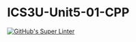 # ICS3U-Unit5-01-CPP

[![GitHub's Super Linter](https://github.com/Michael-Zagon/ICS3U-Unit5-01-CPP/workflows/GitHub's%20Super%20Linter/badge.svg)](https://github.com/Michael-Zagon/ICS3U-Unit5-01-CPP/actions)
